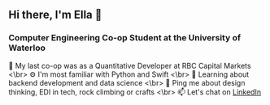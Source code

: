 <h2> Hi there, I'm Ella 👋</h2>

<h3>Computer Engineering Co-op Student at the University of Waterloo</h3>

💼 My last co-op was as a Quantitative Developer at RBC Capital Markets
<\br>
⚙️ I'm most familiar with Python and Swift
<\br>
🌱 Learning about backend development and data science
<\br>
💬 Ping me about design thinking, EDI in tech, rock climbing or crafts
<\br>
📫 Let's chat on <a href = https://www.linkedin.com/in/ella-smith980/> LinkedIn </a>
